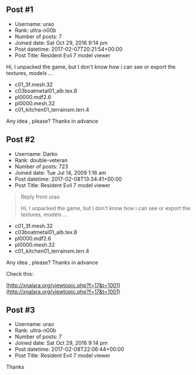 ## Post #1
- Username: urao
- Rank: ultra-n00b
- Number of posts: 7
- Joined date: Sat Oct 29, 2016 9:14 pm
- Post datetime: 2017-02-07T20:21:54+00:00
- Post Title: Resident Evil 7 model viewer

Hi,
I unpacked the game, but I don't know how i can see or export the textures, models ...
- c01_3f.mesh.32
- c03boatmetal01_alb.tex.8
- pl0000.mdf2.6
- pl0000.mesh.32
- c01_kitchen01_terrainsm.terr.4

Any idea , please?
Thanks in advance
## Post #2
- Username: Darko
- Rank: double-veteran
- Number of posts: 723
- Joined date: Tue Jul 14, 2009 1:16 am
- Post datetime: 2017-02-08T13:34:41+00:00
- Post Title: Resident Evil 7 model viewer

> Reply from urao
>
> Hi,
I unpacked the game, but I don't know how i can see or export the textures, models ...
- c01_3f.mesh.32
- c03boatmetal01_alb.tex.8
- pl0000.mdf2.6
- pl0000.mesh.32
- c01_kitchen01_terrainsm.terr.4

Any idea , please?
Thanks in advance

Check this:

[http://xnalara.org/viewtopic.php?f=17&t=1001](http://xnalara.org/viewtopic.php?f=17&t=1001)
## Post #3
- Username: urao
- Rank: ultra-n00b
- Number of posts: 7
- Joined date: Sat Oct 29, 2016 9:14 pm
- Post datetime: 2017-02-08T22:06:44+00:00
- Post Title: Resident Evil 7 model viewer

Thanks

